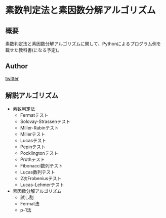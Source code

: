 # 素数判定法と素因数分解アルゴリズム

## 概要

素数判定法と素因数分解アルゴリズムに関して、Pythonによるプログラム例を載せた教科書(になる予定)。

## Author

[twitter](https://twitter.com/haru_44)

## 解説アルゴリズム

* 素数判定法
  * Fermatテスト
  * Solovay-Strassenテスト
  * Miller-Rabinテスト
  * Millerテスト
  * Lucasテスト
  * Pepinテスト
  * Pocklingtonテスト
  * Prothテスト
  * Fibonacci数列テスト
  * Lucas数列テスト
  * 2次Frobeniusテスト
  * Lucas-Lehmerテスト
* 素因数分解アルゴリズム
  * 試し割
  * Fermat法
  * p-1法

